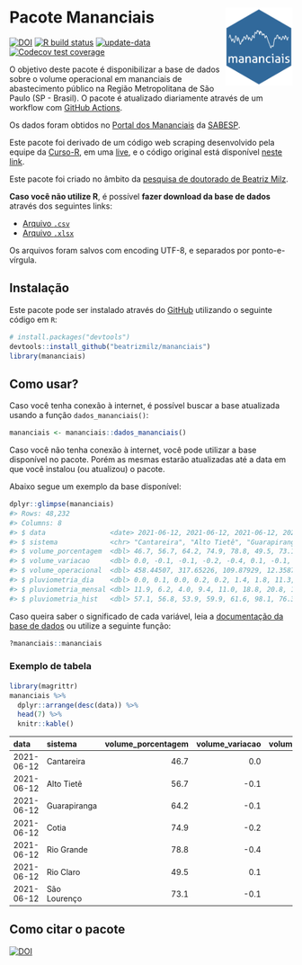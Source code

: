
<!-- README.md is generated from README.Rmd. Please edit that file -->

# Pacote Mananciais <img src="man/figures/hexlogo.png" align="right" width = "120px"/>

<!-- badges: start -->

[![DOI](https://zenodo.org/badge/DOI/10.5281/zenodo.4733056.svg)](https://doi.org/10.5281/zenodo.4733056)
[![R build
status](https://github.com/beatrizmilz/mananciais/workflows/R-CMD-check/badge.svg)](https://github.com/beatrizmilz/mananciais/actions)
[![update-data](https://github.com/beatrizmilz/mananciais/actions/workflows/2-update_data.yaml/badge.svg)](https://github.com/beatrizmilz/mananciais/actions/workflows/2-update_data.yaml)
[![Codecov test
coverage](https://codecov.io/gh/beatrizmilz/mananciais/branch/master/graph/badge.svg)](https://codecov.io/gh/beatrizmilz/mananciais?branch=master)
<!-- badges: end -->

O objetivo deste pacote é disponibilizar a base de dados sobre o volume
operacional em mananciais de abastecimento público na Região
Metropolitana de São Paulo (SP - Brasil). O pacote é atualizado
diariamente através de um workflow com [GitHub
Actions](https://github.com/beatrizmilz/mananciais/actions).

Os dados foram obtidos no [Portal dos
Mananciais](http://mananciais.sabesp.com.br/Situacao) da
[SABESP](http://site.sabesp.com.br/site/Default.aspx).

Este pacote foi derivado de um código web scraping desenvolvido pela
equipe da [Curso-R](https://www.curso-r.com/), em uma
[live](https://youtu.be/jvZIxrMmOcQ), e o código original está
disponível [neste
link](https://github.com/curso-r/lives/blob/master/drafts/20200730_scraper_sabesp.R).

Este pacote foi criado no âmbito da [pesquisa de doutorado de Beatriz
Milz](https://beatrizmilz.github.io/tese/).

**Caso você não utilize R**, é possível **fazer download da base de
dados** através dos seguintes links:

  - [Arquivo
    `.csv`](https://github.com/beatrizmilz/mananciais/raw/master/inst/extdata/mananciais.csv)
  - [Arquivo
    `.xlsx`](https://github.com/beatrizmilz/mananciais/blob/master/inst/extdata/mananciais.xlsx?raw=true)

Os arquivos foram salvos com encoding UTF-8, e separados por
ponto-e-vírgula.

## Instalação

Este pacote pode ser instalado através do [GitHub](https://github.com/)
utilizando o seguinte código em `R`:

``` r
# install.packages("devtools")
devtools::install_github("beatrizmilz/mananciais")
library(mananciais)
```

## Como usar?

Caso você tenha conexão à internet, é possível buscar a base atualizada
usando a função `dados_mananciais()`:

``` r
mananciais <- mananciais::dados_mananciais() 
```

Caso você não tenha conexão à internet, você pode utilizar a base
disponível no pacote. Porém as mesmas estarão atualizadas até a data em
que você instalou (ou atualizou) o pacote.

Abaixo segue um exemplo da base disponível:

``` r
dplyr::glimpse(mananciais)
#> Rows: 48,232
#> Columns: 8
#> $ data                <date> 2021-06-12, 2021-06-12, 2021-06-12, 2021-06-12, 2…
#> $ sistema             <chr> "Cantareira", "Alto Tietê", "Guarapiranga", "Cotia…
#> $ volume_porcentagem  <dbl> 46.7, 56.7, 64.2, 74.9, 78.8, 49.5, 73.1, 46.7, 56…
#> $ volume_variacao     <dbl> 0.0, -0.1, -0.1, -0.2, -0.4, 0.1, -0.1, 0.1, -0.1,…
#> $ volume_operacional  <dbl> 458.44507, 317.65226, 109.87929, 12.35874, 88.3517…
#> $ pluviometria_dia    <dbl> 0.0, 0.1, 0.0, 0.2, 0.2, 1.4, 1.8, 11.3, 3.0, 1.2,…
#> $ pluviometria_mensal <dbl> 11.9, 6.2, 4.0, 9.4, 11.0, 18.8, 20.8, 11.9, 6.1, …
#> $ pluviometria_hist   <dbl> 57.1, 56.8, 53.9, 59.9, 61.6, 98.1, 76.3, 57.1, 56…
```

Caso queira saber o significado de cada variável, leia a [documentação
da base de
dados](https://beatrizmilz.github.io/mananciais/reference/mananciais.html)
ou utilize a seguinte função:

``` r
?mananciais::mananciais
```

### Exemplo de tabela

``` r
library(magrittr)
mananciais %>% 
  dplyr::arrange(desc(data)) %>% 
  head(7) %>%
  knitr::kable()
```

| data       | sistema      | volume\_porcentagem | volume\_variacao | volume\_operacional | pluviometria\_dia | pluviometria\_mensal | pluviometria\_hist |
| :--------- | :----------- | ------------------: | ---------------: | ------------------: | ----------------: | -------------------: | -----------------: |
| 2021-06-12 | Cantareira   |                46.7 |              0.0 |           458.44507 |               0.0 |                 11.9 |               57.1 |
| 2021-06-12 | Alto Tietê   |                56.7 |            \-0.1 |           317.65226 |               0.1 |                  6.2 |               56.8 |
| 2021-06-12 | Guarapiranga |                64.2 |            \-0.1 |           109.87929 |               0.0 |                  4.0 |               53.9 |
| 2021-06-12 | Cotia        |                74.9 |            \-0.2 |            12.35874 |               0.2 |                  9.4 |               59.9 |
| 2021-06-12 | Rio Grande   |                78.8 |            \-0.4 |            88.35175 |               0.2 |                 11.0 |               61.6 |
| 2021-06-12 | Rio Claro    |                49.5 |              0.1 |             6.76843 |               1.4 |                 18.8 |               98.1 |
| 2021-06-12 | São Lourenço |                73.1 |            \-0.1 |            64.95360 |               1.8 |                 20.8 |               76.3 |

## Como citar o pacote

[![DOI](https://zenodo.org/badge/DOI/10.5281/zenodo.4733056.svg)](https://doi.org/10.5281/zenodo.4733056)
